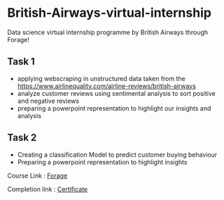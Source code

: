 # __British-Airways-virtual-internship__
Data science virtual internship programme by British Airways through Forage!

## Task 1
* applying webscraping in unstructured data taken from the https://www.airlinequality.com/airline-reviews/british-airways
* analyze customer reviews using sentimental analysis to sort positive and negative reviews
* preparing a powerpoint representation to highlight our insights and analysis

## Task 2
* Creating a classification Model to predict customer buying behaviour
* Preparing a powerpoint representation to highlight insights

Course Link : [Forage](https://www.theforage.com/virtual-internships/prototype/NjynCWzGSaWXQCxSX/Data-Science?ref=87jnjsrQEx6guHcaq)

Completion link : [Certificate](https://github.com/raghavgoel24/Review-Analysis-British-Airways/files/12411560/NjynCWzGSaWXQCxSX_British.Airways_gzgHudSc9FgMHgrCD_1692727361322_completion_certificate.pdf)
